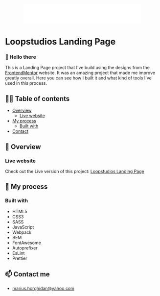 <p text align="center">
    <img src="/src/img/logo.svg">
<p>

# Loopstudios Landing Page

### 👋 Hello there 

This is a Landing Page project that I've build using the designs from the <a href="https://frontendmentor.io">FrontendMentor<a> website. It was an amazing project that made me improve greatly overall. Here you can see how I built it and what kind of tools I've used in this process.

## 👨‍💻 Table of contents

- [Overview](#-overview)
  - [Live website](#live-website)
- [My process](#-my-process)
  - [Built with](#built-with)
- [Contact](#-contact-me)

## 🔭 Overview

### Live website

Check out the Live version of this project: <a href="https://mariushor.github.io/loopstudios-landing-page-main/">Loopstudios Landing Page<a>

## 🚀 My process

### Built with

- HTML5
- CSS3
- SASS
- JavaScript
- Webpack
- BEM
- FontAwesome
- Autoprefixer
- EsLint
- Prettier 


## 📫 Contact me 

- marius.horghidan@yahoo.com
